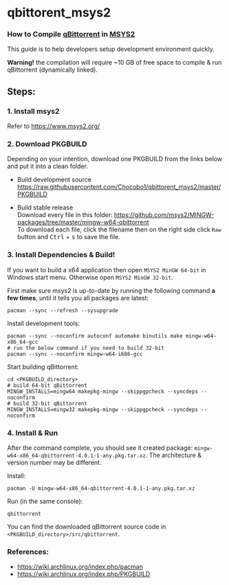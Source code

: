 # qbittorent_msys2

### How to Compile [qBittorrent][qbittorrent-link] in [MSYS2][msys2-link]

This guide is to help developers setup development environment quickly.

**Warning!** the compilation will require ~10 GB of free space to compile & run qBittorrent (dynamically linked).

## Steps:
### 1. Install msys2
Refer to https://www.msys2.org/

### 2. Download PKGBUILD
Depending on your intention, download one PKGBUILD from the links below and put it into a clean folder.
* Build development source \
  https://raw.githubusercontent.com/Chocobo1/qbittorent_msys2/master/PKGBUILD

* Build stable release \
  Download every file in this folder: https://github.com/msys2/MINGW-packages/tree/master/mingw-w64-qbittorrent \
  To download each file, click the filename then on the right side click `Raw` button and <kbd>Ctrl</kbd> + <kbd>s</kbd> to save the file.

### 3. Install Dependencies & Build!
If you want to build a x64 application then open `MSYS2 MinGW 64-bit` in Windows start menu.
Otherwise open `MSYS2 MinGW 32-bit`.

First make sure msys2 is up-to-date by running the following command **a few times**, until it tells you all packages are latest:
```shell
pacman --sync --refresh --sysupgrade
```

Install development tools:
```shell
pacman --sync --noconfirm autoconf automake binutils make mingw-w64-x86_64-gcc
# run the below command if you need to build 32-bit
pacman --sync --noconfirm mingw-w64-i686-gcc
```

Start building qBittorrent:
```shell
cd <PKGBUILD_directory>
# build 64-bit qBittorrent
MINGW_INSTALLS=mingw64 makepkg-mingw --skippgpcheck --syncdeps --noconfirm
# build 32-bit qBittorrent
MINGW_INSTALLS=mingw32 makepkg-mingw --skippgpcheck --syncdeps --noconfirm
```

### 4. Install & Run
After the command complete, you should see it created package: `mingw-w64-x86_64-qbittorrent-4.0.1-1-any.pkg.tar.xz`. The architecture & version number may be different.

Install:
```shell
pacman -U mingw-w64-x86_64-qbittorrent-4.0.1-1-any.pkg.tar.xz
```

Run (in the same console):
```shell
qbittorrent
```

You can find the downloaded qBittorrent source code in `<PKGBUILD_directory>/src/qbittorrent`.

### References:
* https://wiki.archlinux.org/index.php/pacman
* https://wiki.archlinux.org/index.php/PKGBUILD


[qbittorrent-link]: https://github.com/qbittorrent/qBittorrent
[msys2-link]: https://github.com/Alexpux/MINGW-packages
